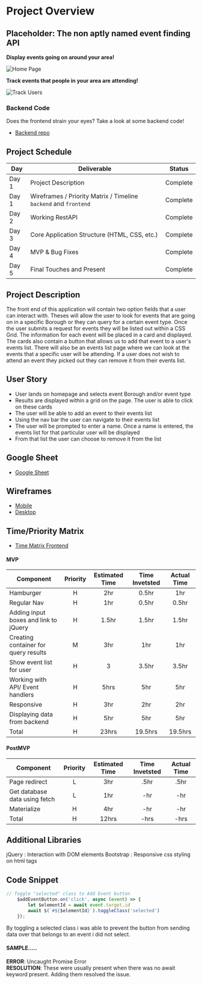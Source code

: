 # Project Overview
## Placeholder: The non aptly named event finding API

**Display events going on around your area!**  

![Home Page](https://res.cloudinary.com/jcloud3zf/image/upload/v1596744866/project2-api/p2-api-homepage_ltthgk.png)

**Track events that people in your area are attending!**  

![Track Users](https://res.cloudinary.com/jcloud3zf/image/upload/v1596744874/project2-api/p2-api-userfavorites_fj53ud.png)

### Backend Code

Does the frontend strain your eyes? Take a look at some backend code!
- [Backend repo](https://github.com/J-Morocho/project2-backend)
## Project Schedule

|  Day | Deliverable | Status
|---|---| ---|
|Day 1| Project Description | Complete
|Day 1| Wireframes / Priority Matrix / Timeline `backend` and `frontend`| Complete
|Day 2| Working RestAPI | Complete
|Day 3| Core Application Structure (HTML, CSS, etc.) | Complete
|Day 4| MVP & Bug Fixes | Complete
|Day 5| Final Touches and Present | Complete

## Project Description

The front end of this application will contain two option fields that a user can interact with. Theses will allow the user to look for events that are going on in a specific Borough or they can query for a certain event type. Once the user submits a request for events they will be listed out within a CSS Grid. The information for each event will be placed in a card and displayed. The cards also contain a button that allows us to add that event to a user's events list. There will also be an events list page where we can look at the events that a specific user will be attending. If a user does not wish to attend an event they picked out they can remove it from their events list.


## User Story

- User lands on homepage and selects event Borough and/or event type
- Results are displayed within a grid on the page. The user is able to click on these cards
- The user will be able to add an event to their events list
- Using the nav bar the user can navigate to their events list
- The user will be prompted to enter a name. Once a name is entered, the events list for that particular user will be displayed
- From that list the user can choose to remove it from the list


## Google Sheet

- [Google Sheet](https://docs.google.com/spreadsheets/d/1DRhpnHYU-LVnRYKSALXm_xbMCZ3FsTs6Zl-VJ1MU49E/edit#gid=0)

## Wireframes
 
- [Mobile](https://res.cloudinary.com/jcloud3zf/image/upload/v1596216790/project2-api/p2-mobile_ih9xem.png)
- [Desktop](https://res.cloudinary.com/jcloud3zf/image/upload/v1596221033/project2-api/p2-desktop_vwoklx.png)


## Time/Priority Matrix 

- [Time Matrix Frontend](https://res.cloudinary.com/jcloud3zf/image/upload/v1596281780/project2-api/P2-frontend_adpkvs.png)


#### MVP
| Component | Priority | Estimated Time | Time Invetsted | Actual Time |
| --- | :---: |  :---: | :---: | :---: |
| Hamburger | H | 2hr | 0.5hr | 1hr|
| Regular Nav | H | 1hr | 0.5hr | 0.5hr|
| Adding input boxes and link to jQuery | H | 1.5hr| 1.5hr | 1.5hr |
| Creating container for query results| M | 3hr | 1hr | 1hr|
| Show event list for user | H | 3 | 3.5hr| 3.5hr| 
| Working with API/ Event handlers | H | 5hrs| 5hr | 5hr |
| Responsive | H | 3hr | 2hr | 2hr|
| Displaying data from backend| H | 5hr | 5hr | 5hr|
| Total | H | 23hrs| 19.5hrs | 19.5hrs |

#### PostMVP
| Component | Priority | Estimated Time | Time Invetsted | Actual Time |
| --- | :---: |  :---: | :---: | :---: |
| Page redirect | L | 3hr | .5hr | .5hr|
| Get database data using fetch | L | 1hr | -hr | -hr|
| Materialize | H | 4hr | -hr | -hr|
| Total | H | 12hrs| -hrs | -hrs |

## Additional Libraries  
jQuery : Interaction with DOM elements
Bootstrap : Responsive css styling on html tags

## Code Snippet

```js
// Toggle "selected" class to Add Event button
    $addEventButton.on('click', async (event) => {
        let $elementId = await event.target.id
        await $(`#${$elementId}`).toggleClass('selected')
    });
```
By toggling a selected class i was able to prevent the button from sending data over that belongs to an event i did not select.

#### SAMPLE.....
**ERROR**: Uncaught Promise Error                              
**RESOLUTION**: These were usually present when there was no await keyword present. Adding them resolved the issue.
